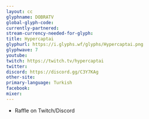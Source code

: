 ```yaml
---
layout: cc
glyphname: DOBRATV
global-glyph-code: 
currently-partnered: 
stream-currency-needed-for-glyph: 
title: Hypercaptai
glyphurl: https://i.glyphs.wf/glyphs/Hypercaptai.png
glyphwave: 7
youtube: 
twitch: https://twitch.tv/hypercaptai
twitter: 
discord: https://discord.gg/C3Y7KAg
other-site: 
primary-language: Turkish
facebook: 
mixer: 
---
```

* Raffle on Twitch/Discord
